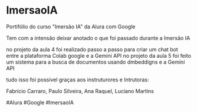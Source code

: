 # ImersaoIA
Portifólio do  curso "Imersão IA" da Alura com Google

Tem com a intensão deixar anotado o que foi passado durante a Imersão IA

no projeto da aula 4 foi realizado passo a passo para criar um chat bot entre a plataforma Colab google e a Gemini API
no projeto da aula 5 foi feito um sistema para a busca de documentos usando dmbeddigns e a Gemini API

tudo isso foi possível graças aos instruturores e Intrutoras:

Fabrício Carraro,
Paulo Silveira,
Ana Raquel,
Luciano Martins

#Alura #Google #ImersaoIA
